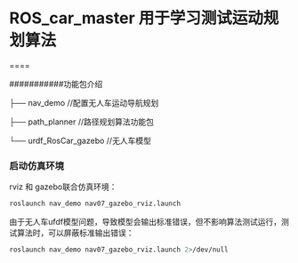# ROS_car_master 用于学习测试运动规划算法
====

###########功能包介绍

├── nav_demo //配置无人车运动导航规划

├── path_planner //路径规划算法功能包

└── urdf_RosCar_gazebo //无人车模型



### 启动仿真环境
rviz 和 gazebo联合仿真环境：
```bash 
roslaunch nav_demo nav07_gazebo_rviz.launch
```
由于无人车ufdf模型问题，导致模型会输出标准错误，但不影响算法测试运行，测试算法时，可以屏蔽标准输出错误：
```bash 
roslaunch nav_demo nav07_gazebo_rviz.launch 2>/dev/null
```

